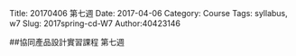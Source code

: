 Title: 20170406 第七週
Date: 2017-04-06
Category: Course
Tags: syllabus, w7
Slug: 2017spring-cd-W7
Author:40423146

<!-- PELICAN_END_SUMMARY -->

##協同產品設計實習課程 第七週
